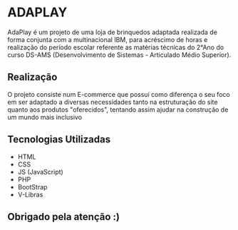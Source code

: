 # ADAPLAY
AdaPlay é um projeto de uma loja de brinquedos adaptada realizada de forma conjunta com a multinacional IBM, para acréscimo de horas e realização do período
escolar referente as matérias técnicas do 2°Ano do curso DS-AMS (Desenvolvimento de Sistemas - Articulado Médio Superior).

## Realização
O projeto consiste num E-commerce que possuí como diferença o seu foco em ser adaptado a diversas necessidades tanto na estruturação do site quanto aos produtos "oferecidos",
tentando assim ajudar na construção de um mundo mais inclusivo

## Tecnologias Utilizadas
- HTML
- CSS
- JS (JavaScript)
- PHP
- BootStrap
- V-Libras

## Obrigado pela atenção :)
